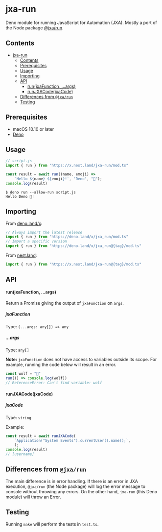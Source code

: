 # jxa-run

Deno module for running JavaScript for Automation (JXA). Mostly a port of the Node package [@jxa/run](https://github.com/JXA-userland/JXA/tree/master/packages/%40jxa/run). 

## Contents
- [jxa-run](#jxa-run)
  - [Contents](#contents)
  - [Prerequisites](#prerequisites)
  - [Usage](#usage)
  - [Importing](#importing)
  - [API](#api)
      - [run(jxaFunction, ...args)](#runjxafunction-args)
      - [runJXACode(jxaCode)](#runjxacodejxacode)
  - [Differences from `@jxa/run`](#differences-from-jxarun)
  - [Testing](#testing)

## Prerequisites

- macOS 10.10 or later
- [Deno](https://deno.land/#installation)

## Usage

```js
// script.js
import { run } from "https://x.nest.land/jxa-run/mod.ts"

const result = await run((name, emoji) =>
    `Hello ${name} ${emoji}!`, "Deno", "🦕");
console.log(result)
```

```shell
$ deno run --allow-run script.js
Hello Deno 🦕!
```

## Importing

From [deno.land/x](https://deno.land/x/jxa_run):

```ts
// Always import the latest release
import { run } from "https://deno.land/x/jxa_run/mod.ts"
// Import a specific version
import { run } from "https://deno.land/x/jxa_run@{tag}/mod.ts"
```

From [nest.land](https://nest.land/package/jxa-run):

```ts
import { run } from "https://x.nest.land/jxa-run@{tag}/mod.ts"
```

## API

#### run(jxaFunction, ...args)

Return a Promise giving the output of `jxaFunction` on `args`.

##### jxaFunction

Type: `(...args: any[]) => any`

##### ...args

Type: `any[]`

**Note:** `jxaFunction` does not have access to variables outside its scope. For example, running the code below will result in an error.

```js
const wolf = "🐺"
run(() => console.log(wolf))
// ReferenceError: Can't find variable: wolf
```
#### runJXACode(jxaCode)

##### jxaCode

Type: `string`

Example:

```js
const result = await runJXACode(
    `Application("System Events").currentUser().name();`,
    );
console.log(result) 
// [username]
```

## Differences from `@jxa/run`

The main difference is in error handling. If there is an error in JXA execution, `@jxa/run` (the Node package) will log the error message to console without throwing any errors. On the other hand, `jxa-run` (this Deno module) will throw an Error. 

## Testing

Running `make` will perform the tests in `test.ts`. 